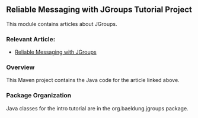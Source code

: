 ## Reliable Messaging with JGroups Tutorial Project

This module contains articles about JGroups.

### Relevant Article:
- [Reliable Messaging with JGroups](https://www.baeldung.com/jgroups)

### Overview
This Maven project contains the Java code for the article linked above.

### Package Organization
Java classes for the intro tutorial are in the org.baeldung.jgroups package.
